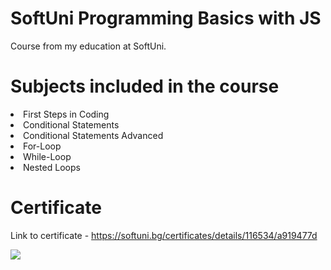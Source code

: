 # SoftUni Programming Basics with JS
Course from my education at SoftUni.

# Subjects included in the course
<li>First Steps in Coding</li>
<li>Conditional Statements</li>
<li>Conditional Statements Advanced</li>
<li>For-Loop</li>
<li>While-Loop</li>
<li>Nested Loops</li>
<p></p>
<p></p>
<p></p>

# Certificate
Link to certificate - https://softuni.bg/certificates/details/116534/a919477d
<p></p>
<img src="https://i.postimg.cc/B6Dwrbn3/Programming-Basics-September-2021-Certificate.png">
